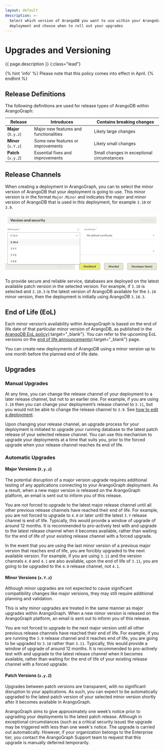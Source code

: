 ```yaml
---
layout: default
description: >-
  Select which version of ArangoDB you want to use within your ArangoGraph
  deployment and choose when to roll out your upgrades
---
```

# Upgrades and Versioning

{{ page.description }}
{:class="lead"}

{% hint 'info' %}
Please note that this policy comes into effect in April.
{% endhint %}

## Release Definitions

The following definitions are used for release types of ArangoDB within ArangoGraph:

| Release  | Introduces  | Contains breaking changes  |
|----------|-------------|----------------------------|
| **Major** (`X.y.z`) | Major new features and functionalities | Likely large changes |
| **Minor** (`x.Y.z`) | Some new features or improvements | Likely small changes |
| **Patch** (`x.y.Z`) | Essential fixes and improvements | Small changes in exceptional circumstances |

## Release Channels

When creating a deployment in ArangoGraph, you can to select the minor version
of ArangoDB that your deployment is going to use. This minor version is in the
format `Major.Minor` and indicates the major and minor version of ArangoDB that
is used in this deployment, for example `3.10` or `3.9`.

![ArangoGraph Version and Security](images/arangograph-version-security.png)

To provide secure and reliable service, databases are deployed on the latest
available patch version in the selected version. For example, if `3.10` is
selected and `3.10.3` is the latest version of ArangoDB available for the `3.10`
minor version, then the deployment is initially using ArangoDB `3.10.3`.

## End of Life (EoL)

Each minor version’s availability within ArangoGraph is based on the end of
life date of that particular minor version of ArangoDB, as published in the
[ArangoDB EoL policy](https://www.arangodb.com/master-services-agreement-inc-august-2019/#eolpolicy){:target="_blank"}.
You can refer to the upcoming EoL versions on the
[end of life announcements](https://www.arangodb.com/subscriptions/end-of-life-notice/){:target="_blank"} page.

You can create new deployments of ArangoDB using a minor version up to one
month before the planned end of life date.

## Upgrades

### Manual Upgrades

At any time, you can change the release channel of your deployment to a later
release channel, but not to an earlier one. For example, if you are using `3.10`
then you can change your deployment’s release channel to `3.11`, but you would
not be able to change the release channel to `3.9`.
See [how to edit a deployment](deployments.html#how-to-edit-a-deployment).

Upon changing your release channel, an upgrade process for your deployment is
initiated to upgrade your running database to the latest patch release of your
selected release channel. You can use this mechanism to upgrade your deployments
at a time that suits you, prior to the forced upgrade when your release channel
reaches its end of life.

### Automatic Upgrades

#### Major Versions (`X.y.z`)

The potential disruption of a major version upgrade requires additional testing
of any applications connecting to your ArangoGraph deployment. As a result, when
a new major version is released on the ArangoGraph platform, an email is sent out
to inform you of this release.

You are not forced to upgrade to the latest major release channel until all
other previous release channels have reached their end of life. For example,
you are not forced to upgrade to `4.0` or later until the latest `3.Y` release
channel is end of life. Typically, this would provide a window of upgrade of
around 12 months. It is recommended to pro-actively test with and upgrade to
the latest release channel when it becomes available, rather than waiting for
the end of life of your existing release channel with a forced upgrade.

In the event that you are using the last minor version of a previous major
version that reaches end of life, you are forcibly upgraded to the next
available version. For example, if you are using `3.11` and the version
channels `4.0` and `4.1` are also available, upon the end of life of `3.11`,
you are going to be upgraded to the `4.0` release channel, not `4.1`.

#### Minor Versions (`x.Y.z`)

Although minor upgrades are not expected to cause significant compatibility
changes like major versions, they may still require additional planning and
validation.

This is why minor upgrades are treated in the same manner as major upgrades
within ArangoGraph. When a new minor version is released on the ArangoGraph
platform, an email is sent out to inform you of this release.

You are not forced to upgrade to the next major version until all other
previous release channels have reached their end of life. For example,
if you are running the `3.9` release channel and it reaches end of life,
you are going to be upgraded to `3.10` rather than `3.11`. Typically, this
would provide a window of upgrade of around 12 months. It is recommended to
pro-actively test with and upgrade to the latest release channel when it becomes
available, rather than waiting for the end of life of your existing release
channel with a forced upgrade.

#### Patch Versions (`x.y.Z`)

Upgrades between patch versions are transparent, with no significant disruption
to your applications. As such, you can expect to be automatically upgraded to
the latest patch version of your selected minor version shortly after it becomes
available in ArangoGraph.

ArangoGraph aims to give approximately one week’s notice prior to upgrading your
deployments to the latest patch release. Although in exceptional circumstances
(such as a critical security issue) the upgrade may be triggered with less than
one week's notice.
The upgrade is carried out automatically. However, if your organization belongs 
to the Enterprise tier, you contact the ArangoGraph Support team to request that
this upgrade is manually deferred temporarily.
